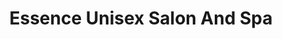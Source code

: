 ---
title: "Essence Unisex Salon And Spa"
url: /bangalore/essence-unisex-salon-and-spa/
shop: Kosmetik
---